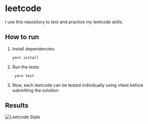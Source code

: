 # leetcode

I use this repository to test and practice my leetcode skills.

## How to run

1. Install dependencies:
   ```bash
   yarn install
   ```
2. Run the tests:
   ```bash
    yarn test
   ```
3. Now, each leetcode can be tested individually using vitest before submitting the solution:

## Results

![Leetcode Stats](https://leetcard.jacoblin.cool/leonardopn)
